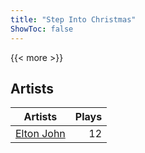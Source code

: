 ```yaml
---
title: "Step Into Christmas"
ShowToc: false
---
```


{{< more >}}

## Artists
Artists | Plays 
----- | -----: 
[Elton John](/artists/elton-john-5041) | 12


